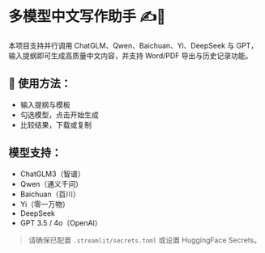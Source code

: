 # 多模型中文写作助手 ✍️🧠

本项目支持并行调用 ChatGLM、Qwen、Baichuan、Yi、DeepSeek 与 GPT，输入提纲即可生成高质量中文内容，并支持 Word/PDF 导出与历史记录功能。

## 🚀 使用方法：
- 输入提纲与模板
- 勾选模型，点击开始生成
- 比较结果，下载或复制

## 模型支持：
- ChatGLM3（智谱）
- Qwen（通义千问）
- Baichuan（百川）
- Yi（零一万物）
- DeepSeek
- GPT 3.5 / 4o（OpenAI）

> 请确保已配置 `.streamlit/secrets.toml` 或设置 HuggingFace Secrets。
